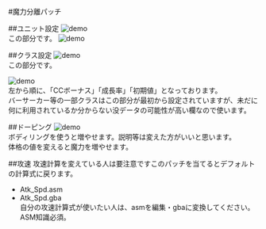#魔力分離パッチ

##ユニット設定
![demo](http://i.imgur.com/PM3TYoD.png)  
この部分です。
![demo](http://i.imgur.com/E5ZowzC.png)


##クラス設定
![demo](http://i.imgur.com/BhJxLsC.png)  
この部分です。

![demo](http://i.imgur.com/7VtiQGq.png)  
左から順に、「CCボーナス」「成長率」「初期値」となっております。  
バーサーカー等の一部クラスはこの部分が最初から設定されていますが、未だに何に利用されているか分からない没データの可能性が高い欄なので使います。

##ドーピング
![demo](http://i.imgur.com/2tNlSSm.png)  
ボディリングを使うと増やせます。説明等は変えた方がいいと思います。  
体格の値を変えると魔力を増やせます。

##攻速
攻速計算を変えている人は要注意ですこのパッチを当てるとデフォルトの計算式に戻ります。
 * Atk_Spd.asm
 * Atk_Spd.gba  
自分の攻速計算式が使いたい人は、asmを編集・gbaに変換してください。ASM知識必須。

